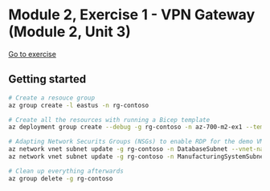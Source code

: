 # Module 2, Exercise 1 - VPN Gateway (Module 2, Unit 3)

[Go to exercise](https://learn.microsoft.com/en-us/training/modules/design-implement-hybrid-networking/3-exercise-create-configure-local-network-gateway)

## Getting started

```bash
# Create a resouce group
az group create -l eastus -n rg-contoso

# Create all the resources with running a Bicep template
az deployment group create --debug -g rg-contoso -n az-700-m2-ex1 --template-file main.bicep --parameters @parameters.json

# Adapting Network Securits Groups (NSGs) to enable RDP for the demo VMs
az network vnet subnet update -g rg-contoso -n DatabaseSubnet --vnet-name CoreServicesVnet --network-security-group CoreServicesVM-nsg
az network vnet subnet update -g rg-contoso -n ManufacturingSystemSubnet --vnet-name ManufacturingVnet --network-security-group ManufacturingVM-nsg

# Clean up everything afterwards
az group delete -g rg-contoso
```